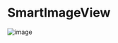 # SmartImageView
![image](https://github.com/sunzhishuai/SmartImageView/blob/master/gif/2017-02-23%2016_04_07.gif) 
